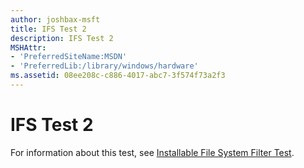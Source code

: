 ```yaml
---
author: joshbax-msft
title: IFS Test 2
description: IFS Test 2
MSHAttr:
- 'PreferredSiteName:MSDN'
- 'PreferredLib:/library/windows/hardware'
ms.assetid: 08ee208c-c886-4017-abc7-3f574f73a2f3
---
```


# IFS Test 2


For information about this test, see [Installable File System Filter Test](installable-file-system-filter-test14b230f3-7eee-437e-ab2f-375b200de6f3.md).

 

 






